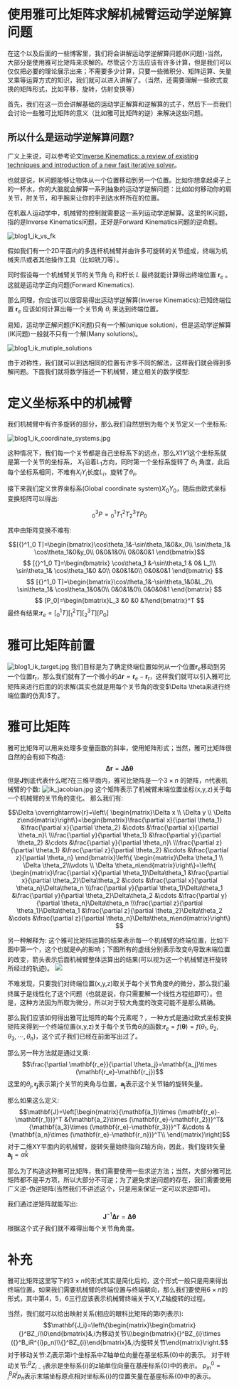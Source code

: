 # 使用雅可比矩阵求解机械臂运动学逆解算问题

在这个以及后面的一些博客里，我们将会讲解运动学逆解算问题(IK问题)-当然，大部分是使用雅可比矩阵来求解的。尽管这个方法应该有许多计算，但是我们可以仅仅把必要的理论展示出来；不需要多少计算，只要一些微积分、矩阵运算、矢量叉乘等运算方式的知识，我们就可以进入讲解了。（当然，还需要理解一些欧式变换的矩阵形式，比如平移，旋转，仿射变换等）

首先，我们在这一页会讲解基础的运动学正解算和逆解算的式子，然后下一页我们会讨论一些雅可比矩阵的意义（比如雅可比矩阵的逆）来解决这些问题。

## 所以什么是运动学逆解算问题?

广义上来说，可以参考论文[Inverse Kinematics: a review of existing techniques and introduction of a new fast iterative solver](https://www.researchgate.net/publication/273166356_Inverse_Kinematics_a_review_of_existing_techniques_and_introduction_of_a_new_fast_iterative_solver)。

也就是说，IK问题能够让物体从一个位置移动到另一个位置。比如你想拿起桌子上的一杯水，你的大脑就会解算一系列抽象的运动学逆解问题：比如如何移动你的肩关节，肘关节，和手腕来让你的手到达水杯所在的位置。

在机器人运动学中，机械臂的控制就需要这一系列运动学逆解算。这里的IK问题，指的是Inverse Kinematics问题，正好是Forward Kinematics问题的逆命题。

![blog1_ik_vs_fk](../image/blog1_ik_vs_fk.jpg)

假如我们有一个2D平面内的多连杆机械臂并由许多可旋转的关节组成，终端为机械夹爪或者其他操作工具（比如铣刀等）。

同时假设每一个机械臂关节的关节角 $\theta_i$ 和杆长 $L$ 最终就能计算得出终端位置 $\mathbf{r}_e$ 。 这就是运动学正向问题(Forward Kinematics).

那么同理，你应该可以很容易得出运动学逆解算(Inverse Kinematics):已知终端位置 $\mathbf{r}_e$ 应该如何计算出每一个关节角 $\theta_i$ 来达到终端位置。

易知，运动学正解问题(FK问题)只有一个解(unique solution)，但是运动学逆解算(IK问题)一般就不只有一个解(Many solutions)。

![blog1_ik_mutiple_solutions](..\image\blog1_ik_multiple_solutions.jpg)

由于对称性，我们就可以到达相同的位置有许多不同的解法，这样我们就会得到多解问题。下面我们就将数学描述一下机械臂，建立相关的数学模型:

# 定义坐标系中的机械臂
我们机械臂中有许多旋转的部分，那么我们自然想到为每个关节定义一个坐标系:

![blog1_ik_coordinate_systems.jpg](..\image\blog1_ik_coordinate_systems.jpg)

这种情况下，我们每一个关节都是自己坐标系下的远点，那么$X1Y1$这个坐标系就是第一个关节的坐标系， $X_1$沿着$L_1$方向，同时第一个坐标系旋转了 $\theta_1$ 角度，此后每个坐标系相同，不难有$X_iY_i$长度$L_i$，旋转了$\theta_i$。

接下来我们定义世界坐标系(Global coordinate system)$X_0Y_0$，随后由欧式坐标变换矩阵可以得出:

$${}_0^3P={}_0^1T{}_1^2T{}_2^3T P_0$$

其中由矩阵变换不难有:

$$[{}^1_0 T]=\begin{bmatrix}\cos\theta_1&-\sin\theta_1&0&x_0\\
\sin\theta_1& \cos\theta_1&0&y_0\\
0&0&1&0\\
0&0&0&1
\end{bmatrix}$$
$$
[{}^1_0 T]=\begin{bmatrix}
\cos\theta_1 &-\sin\theta_1 & 0& L_1\\
\sin\theta_1& \cos\theta_1&0 &0\\
0&0&1&0\\
0&0&0&1
\end{bmatrix}
$$
$$
[{}^1_0 T]=\begin{bmatrix}\cos\theta_1&-\sin\theta_1&0&L_2\\
\sin\theta_1& \cos\theta_1&0&0\\
0&0&1&0\\
0&0&0&1
\end{bmatrix}
$$
$$
[P_0]=\begin{bmatrix}L_3 &0 &0 &1\end{bmatrix}^T
$$
最终有结果:$\mathbf{r}_e=[{}^1_0 T][{}^2_1 T][{}^3_2 T][P_0]$
# 雅可比矩阵前置
![blog1_ik_target.jpg](../image\blog1_ik_target.jpg)
我们目标是为了确定终端位置如何从一个位置$\mathbf{r}_e$移动到另一个位置$\mathbf{r}_t$，那么我们就有了一个微小的$\Delta\mathbf{r}=\mathbf{r}_e-\mathbf{r}_t$，这样我们就可以引入雅可比矩阵来进行后面的的求解(其实也就是用每个关节角的改变$\Delta \theta来进行终端位置的仿真)$了。
# 雅可比矩阵
雅可比矩阵可以用来处理多变量函数的斜率，使用矩阵形式；当然，雅可比矩阵很自然的会有如下构造:
$$\mathbf{\Delta}\mathbf{r}=\mathbf{J}\mathbf{\Delta}\mathbf{\theta}$$
但是$\mathbf{J}$到底代表什么呢?在三维平面内，雅可比矩阵是一个$3\times n$ 的矩阵，n代表机械臂的个数:
![ik_jacobian.jpg](..\image\blog1_ik_jacobian.jpg)
这个矩阵表示了机械臂末端位置坐标(x,y,z)关于每一个机械臂的关节角的变化。
那么我们有:

$$\Delta \overrightarrow{r}=\left\{ \begin{matrix}\Delta x \\ \Delta y \\ \Delta z\end{matrix}\right\}=\begin{bmatrix}\frac{\partial x}{\partial \theta_1} &\frac{\partial x}{\partial \theta_2} &\cdots &\frac{\partial x}{\partial \theta_n}\ \\\frac{\partial y}{\partial \theta_1} &\frac{\partial y}{\partial \theta_2} &\cdots &\frac{\partial y}{\partial \theta_n}\ \\\frac{\partial z}{\partial \theta_1} &\frac{\partial z}{\partial \theta_2} &\cdots &\frac{\partial z}{\partial \theta_n} \end{bmatrix}\left\{ \begin{matrix}\Delta \theta_1 \\ \Delta \theta_2\\\vdots \\ \Delta \theta_n\end{matrix}\right\}=\left\{ \begin{matrix}\frac{\partial x}{\partial \theta_1}\Delta\theta_1 &\frac{\partial x}{\partial \theta_2}\Delta\theta_2 &\cdots &\frac{\partial x}{\partial \theta_n}\Delta\theta_n \\\frac{\partial y}{\partial \theta_1}\Delta\theta_1 &\frac{\partial y}{\partial \theta_2}\Delta\theta_2 &\cdots &\frac{\partial y}{\partial \theta_n}\Delta\theta_n \\\frac{\partial z}{\partial \theta_1}\Delta\theta_1 &\frac{\partial z}{\partial \theta_2}\Delta\theta_2 &\cdots &\frac{\partial z}{\partial \theta_n}\Delta\theta_n\end{matrix}\right\} $$

另一种解释为: 这个雅可比矩阵运算的结果表示每一个机械臂的终端位置，比如下图中第一个，这个也就是$\theta_1$的影响；下图所有的虚线分别表示改变$\theta_i$导致末端位置的改变，箭头表示后面机械臂整体运算出的结果(可以视为这一个机械臂连杆旋转所经过的轨迹)。
![](..\image\blog1_ik_derivatives.jpg)

不难发现，只要我们对终端位置(x,y,z)取关于每个关节角度$\theta_i$的微分，那么我们最终属于是线性化了这个问题（也就是说，你只需要解一个线性方程组即可）。但是，这种方法因为所取为微分，所以对于较大角度的改变可能不是那么精确。

那么我们应该如何得出雅可比矩阵的每个元素呢？，一种方式是通过欧式坐标变换矩阵来得到一个终端位置(x,y,z)关于每个关节角$\theta_i$的函数:$\mathbf{r}_e=f(\mathbf{\theta})=f(\theta_1,\theta_2,\theta_3,\cdots,\theta_n)$，这个式子我们已经在前面写出过了。

那么另一种方法就是通过叉乘:
$$\frac{\partial \mathbf{r_e}}{\partial \theta_j}=\mathbf{a_j}\times (\mathbf{r_e}-\mathbf{r_j})$$
这里的$\theta_j,\mathbf{r_j}$表示第j个关节的夹角与位置，$\mathbf{a_j}$表示这个关节轴的旋转矢量。

那么如果这么定义:
$$\mathbf{J}=\left[\begin{matrix}{\mathbf{a_1}\times (\mathbf{r_e}-\mathbf{r_1})}^T &{\mathbf{a_2}\times (\mathbf{r_e}-\mathbf{r_2})}^T&{\mathbf{a_3}\times (\mathbf{r_e}-\mathbf{r_3})}^T &\cdots &{\mathbf{a_n}\times (\mathbf{r_e}-\mathbf{r_n})}^T\\ \end{matrix}\right]$$
对于二维XY平面内的机械臂，旋转矢量始终指向Z轴方向，因此，我们旋转矢量$\mathbf{a_j}=\alpha \hat{k}$

那么为了构造这种雅可比矩阵，我们需要使用一些求逆方法；当然，大部分雅可比矩阵都不是平方项，所以大部分不可逆；为了避免求逆问题的存在，我们需要使用广义逆-伪逆矩阵(当然我们不讲述这个，只是用来保证一定可以求逆即可)。

我们通过逆矩阵就能写出:
$$\mathbf{J}^{-1}\mathbf{\Delta}\mathbf{r}=\mathbf{\Delta}\mathbf{\theta}$$
根据这个式子我们就不难得出每个关节角角度。

# 补充
雅可比矩阵这里写下的$3\times n$的形式其实是简化后的，这个形式一般只是用来得出终端位置。如果我们需要机械臂的终端位置与终端朝向，那么我们要使用$6\times n$的形式，其中第4，5，6三行应该表示机械臂终端关于X,Y,Z轴旋转的过程。

当然，我们就可以给出映射关系(相应的眼科比矩阵的第i列表示):
$$\mathbf{J_i}=\left\{\begin{matrix}\begin{bmatrix}{}^BZ_i\\0\end{bmatrix}&,i为移动关节\\\begin{bmatrix}{}^BZ_{i}\times ({}^B_iR^{i}p_n)\\{}^BZ_{i}\end{bmatrix}&,i为旋转关节\end{matrix}\right.$$
对于移动关节:$Z_i$表示第i个坐标系中Z轴单位向量在基坐标系{0}中的表示。
对于转动关节:${}^BZ_{i-1}$表示是坐标系{i}的z轴单位向量在基座标系{0}中的表示。
$p_{in}^0={}^B_iR^ip_n$表示末端坐标原点相对坐标系{i}的位置矢量在基座标系{0}中的表示。
